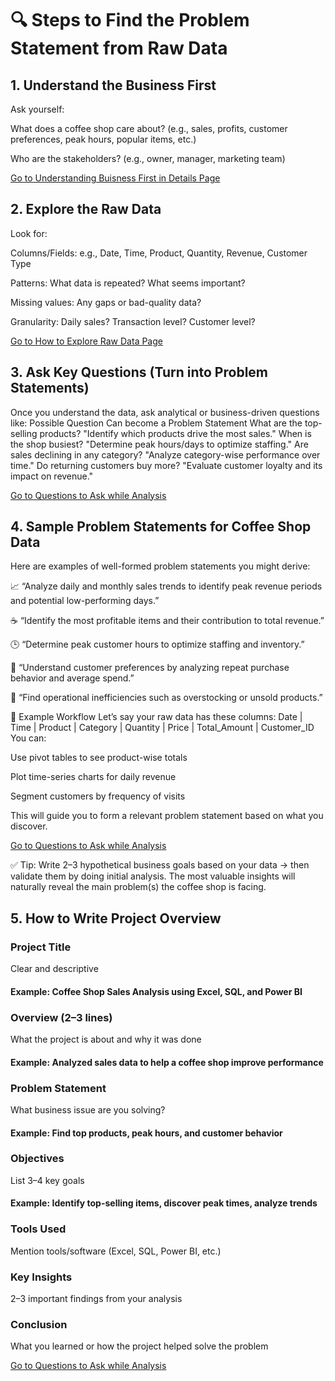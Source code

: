 # 🔍 Steps to Find the Problem Statement from Raw Data
##  1. Understand the Business First
  Ask yourself:

What does a coffee shop care about?
(e.g., sales, profits, customer preferences, peak hours, popular items, etc.)

Who are the stakeholders?
(e.g., owner, manager, marketing team)

[Go to Understanding Buisness First in Details  Page](UnderstandtheBUsinessFirstDetails.md)

##   2. Explore the Raw Data
  Look for:

Columns/Fields: e.g., Date, Time, Product, Quantity, Revenue, Customer Type

Patterns: What data is repeated? What seems important?

Missing values: Any gaps or bad-quality data?

Granularity: Daily sales? Transaction level? Customer level?

[Go to How to Explore Raw Data Page](ExploreRawData.md)

##  3. Ask Key Questions (Turn into Problem Statements)
Once you understand the data, ask analytical or business-driven questions like:
Possible Question	Can become a Problem Statement
What are the top-selling products?	"Identify which products drive the most sales."
When is the shop busiest?	"Determine peak hours/days to optimize staffing."
Are sales declining in any category?	"Analyze category-wise performance over time."
Do returning customers buy more?	"Evaluate customer loyalty and its impact on revenue."

[Go to Questions to Ask while Analysis ](QuestionstoAsk.md)

##  4. Sample Problem Statements for Coffee Shop Data
Here are examples of well-formed problem statements you might derive:

📈 “Analyze daily and monthly sales trends to identify peak revenue periods and potential low-performing days.”

☕ “Identify the most profitable items and their contribution to total revenue.”

🕒 “Determine peak customer hours to optimize staffing and inventory.”

🎯 “Understand customer preferences by analyzing repeat purchase behavior and average spend.”

🧾 “Find operational inefficiencies such as overstocking or unsold products.”

🔧 Example Workflow
Let’s say your raw data has these columns:
Date | Time | Product | Category | Quantity | Price | Total_Amount | Customer_ID
You can:

Use pivot tables to see product-wise totals

Plot time-series charts for daily revenue

Segment customers by frequency of visits

This will guide you to form a relevant problem statement based on what you discover.

[Go to Questions to Ask while Analysis ](HowtoCreateProblemStatements.md)

✅ Tip:
Write 2–3 hypothetical business goals based on your data → then validate them by doing initial analysis. The most valuable insights will naturally reveal the main problem(s) the coffee shop is facing.

##  5. How to Write Project Overview 
### Project Title

Clear and descriptive

#### Example: Coffee Shop Sales Analysis using Excel, SQL, and Power BI

### Overview (2–3 lines)

What the project is about and why it was done

#### Example: Analyzed sales data to help a coffee shop improve performance

### Problem Statement

What business issue are you solving?

#### Example: Find top products, peak hours, and customer behavior

### Objectives

List 3–4 key goals

#### Example: Identify top-selling items, discover peak times, analyze trends

### Tools Used

Mention tools/software (Excel, SQL, Power BI, etc.)

### Key Insights

2–3 important findings from your analysis

### Conclusion

What you learned or how the project helped solve the problem

[Go to Questions to Ask while Analysis ](HowtoWriteProjectOverview.md)
